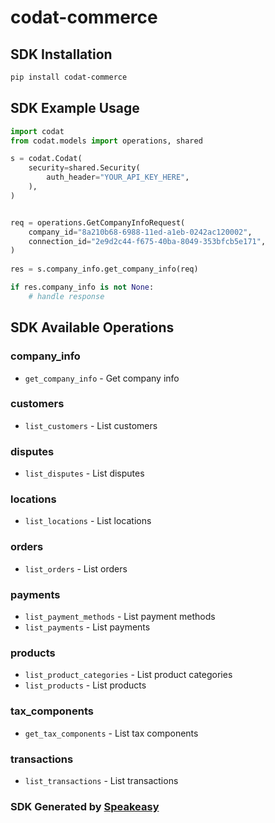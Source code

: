# codat-commerce

<!-- Start SDK Installation -->
## SDK Installation

```bash
pip install codat-commerce
```
<!-- End SDK Installation -->

## SDK Example Usage
<!-- Start SDK Example Usage -->
```python
import codat
from codat.models import operations, shared

s = codat.Codat(
    security=shared.Security(
        auth_header="YOUR_API_KEY_HERE",
    ),
)


req = operations.GetCompanyInfoRequest(
    company_id="8a210b68-6988-11ed-a1eb-0242ac120002",
    connection_id="2e9d2c44-f675-40ba-8049-353bfcb5e171",
)
    
res = s.company_info.get_company_info(req)

if res.company_info is not None:
    # handle response
```
<!-- End SDK Example Usage -->

<!-- Start SDK Available Operations -->
## SDK Available Operations


### company_info

* `get_company_info` - Get company info

### customers

* `list_customers` - List customers

### disputes

* `list_disputes` - List disputes

### locations

* `list_locations` - List locations

### orders

* `list_orders` - List orders

### payments

* `list_payment_methods` - List payment methods
* `list_payments` - List payments

### products

* `list_product_categories` - List product categories
* `list_products` - List products

### tax_components

* `get_tax_components` - List tax components

### transactions

* `list_transactions` - List transactions
<!-- End SDK Available Operations -->

### SDK Generated by [Speakeasy](https://docs.speakeasyapi.dev/docs/using-speakeasy/client-sdks)

